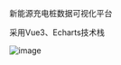 新能源充电桩数据可视化平台

采用Vue3、Echarts技术栈

![image](https://github.com/webVueBlog/charging-station-large-screen/assets/59645426/575d2b29-b9aa-4ee8-829e-68fb6ad9114d)
